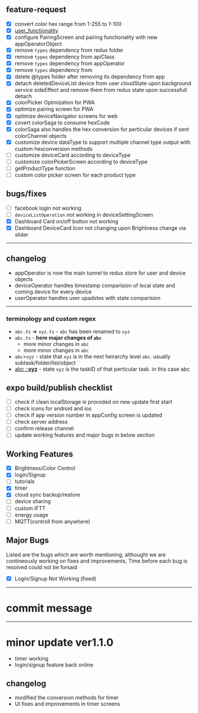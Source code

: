 ## feature-request

- [x] convert color hex range from 1-255 to 1-100
- [x] [user_functionality](https://app.clickup.com/t/1ve5nj)
- [x] configure PairingScreen and pairing functionality with new appOperatorObject
- [x] remove `types` dependency from redux folder
- [x] remove `types` dependency from apiClass
- [x] remove `types` dependency from appOperator
- [x] remove `types` dependency from
- [x] delete @types folder after removing its dependency from app
- [x] detach deletedDeviceList device from user cloudState upon background service sideEffect and remove them from redux state upon successfull detach
- [x] colorPicker Optmization for PWA
- [x] optimize pairing screen for PWA
- [x] optimize deviceNavigator screens for web
- [x] covert colorSaga to consume hexCode
- [x] colorSaga also handles the hex conversion for perticular devices if sent colorChannel objects
- [x] customize device dataType to support multiple channel type output with custom hexconversion methods
- [ ] customize deviceCard according to deviceType
- [ ] customize colorPickerScreen according to deviceType
- [ ] getProductType function
- [ ] custom color picker screen for each product type

## bugs/fixes

- [ ] facebook login not working
- [ ] `deviceListOperation` not working in deviceSettingScreen
- [x] Dashboard Card on/off button not working
- [x] Dashboard DeviceCard Icon not changing upon Brightness change via slider

---

## changelog

- appOperator is now the main tunnel to redux store for user and device objects
- deviceOperator handles timestamp comparision of local state and coming device for every device
- userOperator handles user upadstes with state comparision

---

### terminology and custom regex

- `abc.ts` => `xyz.ts` - `abc` has been renamed to `xyz`
- `abc.ts` - **here major changes of `abc`**
  - more minor changes in `abc`
  - more minor changes in `abc`
- `abc`>`xyz` - state that `xyz` is in the next heirarchy level `abc`. usually subtask/folder/list/object
- [abc ::**xyz**]() - state `xyz` is the taskID of that perticular task. in this case abc

## expo build/publish checklist

- [ ] check if clean localStorage is provoded on new update first start
- [ ] check icons for android and ios
- [ ] check if app version number in appConfig screen is updated
- [ ] check server address
- [ ] confirm release channel
- [ ] update working features and major bugs in below section

## Working Features

- [x] Brightness/Color Control
- [x] login/Signup
- [ ] tutorials
- [x] timer
- [x] cloud sync backup/restore
- [ ] device sharing
- [ ] custom IFTT
- [ ] energy usage
- [ ] MQTT(controll from anywhere)

## Major Bugs

Listed are the bugs which are worth mentioning, althought we are contineously working on fixes and improvements,
Time before each bug is resolved could not be forsaid

- [x] Login/Signup Not Working (fixed)

---

# commit message

---

# minor update ver1.1.0

- timer working
- login/signup feature back online

## changelog

- modified the conversion methods for timer
- UI fixes and improvements in timer screens
